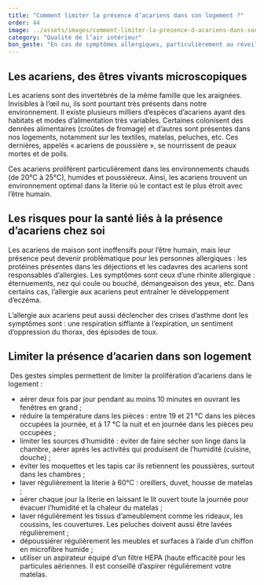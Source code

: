 ```yaml
---
title: "Comment limiter la présence d’acariens dans son logement ?"
order: 44
image: ../assets/images/comment-limiter-la-presence-d-acariens-dans-son-logement.jpg
category: "Qualité de l’air intérieur"
bon_geste: "En cas de symptômes allergiques, particulièrement au réveil, demander conseil à votre médecin : il s’agit peut-être d’une allergie aux acariens."
---
```


## Les acariens, des êtres vivants microscopiques

Les acariens sont des invertébrés de la même famille que les araignées. Invisibles à l’œil nu, ils sont pourtant très présents dans notre environnement.  Il existe plusieurs milliers d’espèces d’acariens ayant des habitats et modes d’alimentation très variables. Certaines colonisent des denrées alimentaires (croûtes de fromage) et d’autres sont présentes dans nos logements, notamment sur les textiles, matelas, peluches, etc. Ces dernières,  appelés « acariens de poussière », se nourrissent de peaux mortes et de poils. 
 
Ces acariens prolifèrent particulièrement dans les environnements chauds (de 20°C à 25°C), humides et poussiéreux. Ainsi, les acariens trouvent un environnement optimal dans la literie où le contact est le plus étroit avec l’être humain.

## Les risques pour la santé liés à la présence d’acariens chez soi

Les acariens de maison sont inoffensifs pour l’être humain, mais leur présence peut devenir problématique pour les personnes allergiques : les protéines présentes dans les déjections et les cadavres des acariens sont responsables d’allergies. Les symptômes sont ceux d’une rhinite allergique : éternuements, nez qui coule ou bouché, démangeaison des yeux, etc. Dans certains cas, l’allergie aux acariens peut entraîner le développement d’eczéma. 
 
L’allergie aux acariens peut aussi déclencher des crises d’asthme dont les symptômes sont : une respiration sifflante à l’expiration, un sentiment d’oppression du thorax, des épisodes de toux.

## Limiter la présence d’acarien dans son logement
­
Des gestes simples permettent de limiter la prolifération d’acariens dans le logement : 
- aérer deux fois par jour pendant au moins 10 minutes en ouvrant les fenêtres en grand ;
- réduire la température dans les pièces : entre 19 et 21 °C dans les pièces occupées la journée, et à 17 °C la nuit et en journée dans les pièces peu occupées ;
- limiter les sources d’humidité : éviter de faire sécher son linge dans la chambre, aérer après les activités qui produisent de l’humidité (cuisine, douche) ;
- éviter les moquettes et les tapis car ils retiennent les poussières, surtout dans les chambres ;
- laver régulièrement la literie à 60°C : oreillers, duvet, housse de matelas ;
- aérer chaque jour la literie en laissant le lit ouvert toute la journée pour évacuer l’humidité et la chaleur du matelas ; 
- laver régulièrement les tissus d’ameublement comme les rideaux, les coussins, les couvertures. Les peluches doivent aussi être lavées régulièrement ;
- dépoussiérer régulièrement les meubles et surfaces à l’aide d’un chiffon en microfibre humide ;
- utiliser un aspirateur équipé d’un filtre HEPA (haute efficacité pour les particules aériennes. Il est conseillé d’aspirer régulièrement votre matelas.
